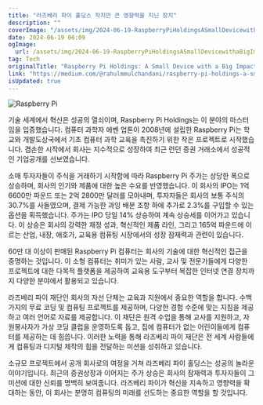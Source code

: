 ```yaml
---
title: "라즈베리 파이 홀딩스 작지만 큰 영향력을 지닌 장치"
description: ""
coverImage: "/assets/img/2024-06-19-RaspberryPiHoldingsASmallDevicewithaBigImpact_0.png"
date: 2024-06-19 06:09
ogImage:
  url: /assets/img/2024-06-19-RaspberryPiHoldingsASmallDevicewithaBigImpact_0.png
tag: Tech
originalTitle: "Raspberry Pi Holdings: A Small Device with a Big Impact"
link: "https://medium.com/@rahulmmulchandani/raspberry-pi-holdings-a-small-device-with-a-big-impact-fa68f88fbcc3"
isUpdated: true
---
```


![Raspberry Pi](/assets/img/2024-06-19-RaspberryPiHoldingsASmallDevicewithaBigImpact_0.png)

기술 세계에서 혁신은 성공의 열쇠이며, Raspberry Pi Holdings는 이 분야의 마스터임을 입증했습니다. 컴퓨터 과학자 에벤 업톤이 2008년에 설립한 Raspberry Pi는 학교와 개발도상국에서 기초 컴퓨터 과학 교육을 촉진하기 위한 작은 프로젝트로 시작했습니다. 겸손한 시작에서 회사는 지수적으로 성장하여 최근 런던 증권 거래소에서 성공적인 기업공개를 선보였습니다.

소매 투자자들이 주식을 거래하기 시작함에 따라 Raspberry Pi 주가는 상당한 폭으로 상승하며, 회사의 인기와 제품에 대한 높은 수요를 반영했습니다. 이 회사의 IPO는 1억 6600만 파운드 또는 2억 2800만 달러를 모아내며, 투자자들은 회사의 보통 주식의 30.7%를 사들였으며, 결제 가능한 과잉 배분 조항 하에 추가로 2.3%를 구입할 수 있는 옵션을 획득했습니다. 주가는 IPO 당일 14% 상승하여 계속 상승세를 이어가고 있습니다. 이 상승은 회사의 강력한 재정 성과, 혁신적인 제품 라인, 그리고 165억 파운드에 이르는 산업, 내장, 애호가, 교육용 컴퓨팅 시장에서의 성장 잠재력과 관련이 있습니다.

60만 대 이상이 판매된 Raspberry Pi 컴퓨터는 회사의 기술에 대한 혁신적인 접근을 증명하는 것입니다. 이 소형 컴퓨터는 취미가 있는 사람, 교사 및 전문가들에게 다양한 프로젝트에 대한 다목적 플랫폼을 제공하여 교육용 도구부터 복잡한 인터넷 연결 장치까지 다양한 분야에서 활용되고 있습니다.

<!-- cozy-coder - 수평 -->

<ins class="adsbygoogle"
     style="display:block"
     data-ad-client="ca-pub-4877378276818686"
     data-ad-slot="1107185301"
     data-ad-format="auto"
     data-full-width-responsive="true"></ins>

<script>
     (adsbygoogle = window.adsbygoogle || []).push({});
</script>

라즈베리 파이 재단인 회사의 자선 단체는 교육과 지원에서 중요한 역할을 합니다. 수백 가지의 무료 코딩 및 컴퓨팅 프로젝트를 제공하며, 다양한 경험 수준에 맞는 지침을 제공하고 여러 언어로 자료를 제공합니다. 이 재단은 원격 수업을 통해 교사를 지원하고, 자원봉사자가 가상 코딩 클럽을 운영하도록 돕고, 집에 컴퓨터가 없는 어린이들에게 컴퓨터를 제공하는 데 힘씁니다. 이러한 노력을 통해 라즈베리 파이 재단은 전 세계 사람들에게 컴퓨팅과 디지털 제작의 힘을 전달하는 미션을 성취하고 있습니다.

소규모 프로젝트에서 공개 회사로의 여정을 거쳐 라즈베리 파이 홀딩스는 성공의 놀라운 이야기입니다. 최근의 증권상장과 이어지는 주가 상승은 회사의 잠재력과 투자자들이 그 미션에 대한 신뢰를 명백히 보여줍니다. 라즈베리 파이가 혁신을 지속하고 영향력을 확대하는 동안, 이 회사는 분명히 컴퓨팅의 미래를 선도하는 중요한 역할을 할 것입니다.
